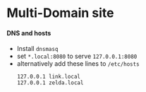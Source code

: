 # Multi-Domain site

#### DNS and hosts
- Install `dnsmasq`
- set `*.local:8080` to serve `127.0.0.1:8080`
- alternatively add these lines to `/etc/hosts` 
    ```
    127.0.0.1 link.local
    127.0.0.1 zelda.local
    ```
